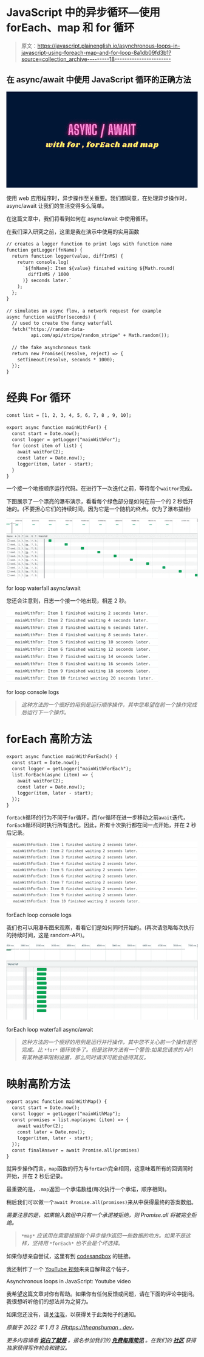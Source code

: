 # JavaScript 中的异步循环—使用 forEach、map 和 for 循环

> 原文：<https://javascript.plainenglish.io/asynchronous-loops-in-javascript-using-foreach-map-and-for-loop-8a1db09fd3b1?source=collection_archive---------18----------------------->

## 在 async/await 中使用 JavaScript 循环的正确方法

![](img/4a9d265d85a0bbf53904e6509c530b0f.png)

使用 web 应用程序时，异步操作至关重要。我们都同意，在处理异步操作时，async/await 让我们的生活变得多么简单。

在这篇文章中，我们将看到如何在 async/await 中使用循环。

在我们深入研究之前，这里是我在演示中使用的实用函数

```
// creates a logger function to print logs with function name
function getLogger(fnName) {
  return function logger(value, diffInMS) {
    return console.log(
      `${fnName}: Item ${value} finished waiting ${Math.round(
        diffInMS / 1000
      )} seconds later.`
    );
  };
}

// simulates an async flow, a network request for example
async function waitFor(seconds) {
  // used to create the fancy waterfall
  fetch("https://random-data- 
         api.com/api/stripe/random_stripe" + Math.random());

  // the fake asynchronous task
  return new Promise((resolve, reject) => {
    setTimeout(resolve, seconds * 1000);
  });
}
```

# 经典 For 循环

```
const list = [1, 2, 3, 4, 5, 6, 7, 8 , 9, 10];

export async function mainWithFor() {
  const start = Date.now();
  const logger = getLogger("mainWithFor");
  for (const item of list) {
    await waitFor(2);
    const later = Date.now();
    logger(item, later - start);
  }
}
```

一个接一个地按顺序运行代码。在进行下一次迭代之前，等待每个`waitFor`完成。

下图展示了一个漂亮的瀑布演示，看看每个绿色部分是如何在前一个的 2 秒后开始的。(不要担心它们的持续时间，因为它是一个随机的终点。仅为了瀑布描绘)

![](img/da55b6ab6eba08ecc28b421c263861e4.png)

for loop waterfall async/await

您还会注意到，日志一个接一个地出现，相差 2 秒。

![](img/1d5e886743d18ff9483c510803bff5cb.png)

for loop console logs

> *这种方法的一个很好的用例是运行顺序操作，其中您希望在前一个操作完成后运行下一个操作。*

# forEach 高阶方法

```
export async function mainWithForEach() {
  const start = Date.now();
  const logger = getLogger("mainWithForEach");
  list.forEach(async (item) => {
    await waitFor(2);
    const later = Date.now();
    logger(item, later - start);
  });
}
```

`forEach`循环的行为不同于`for`循环，而`for`循环在进一步移动之前`await`迭代，`forEach`循环同时执行所有迭代。因此，所有十次执行都在同一点开始，并在 2 秒后记录。

![](img/addd61ab584e7c96b6f2d635ff3c7de8.png)

forEach loop console logs

我们也可以用瀑布图来观察，看看它们是如何同时开始的。(再次请忽略每次执行的持续时间，这是 random-API)。

![](img/1afd18ec3585f84dd8d748a761a81f32.png)

forEach loop waterfall async/await

> *这种方法的一个很好的用例是运行并行操作，其中您不关心前一个操作是否完成。比* `*for*` *循环快多了。但是这种方法有一个警告:如果您请求的 API 有某种速率限制设置，那么同时请求可能会适得其反。*

# 映射高阶方法

```
export async function mainWithMap() {
  const start = Date.now();
  const logger = getLogger("mainWithMap");
  const promises = list.map(async (item) => {
    await waitFor(2);
    const later = Date.now();
    logger(item, later - start);
  });
  const finalAnswer = await Promise.all(promises)
}
```

就异步操作而言，`map`函数的行为与`forEach`完全相同，这意味着所有的回调同时开始，并在 2 秒后记录。

最重要的是，`.map`返回一个承诺数组(每次执行一个承诺，顺序相同)。

稍后我们可以做一个`await Promise.all(promises)`来从中获得最终的答案数组。

*需要注意的是，如果输入数组中只有一个承诺被拒绝，则 Promise.all 将被完全拒绝。*

> `*map*` *应该用在需要根据每个异步操作返回一些数据的地方。如果不是这样，坚持用* `*forEach*` *也不会是个坏选择。*

如果你想亲自尝试，这里有到 [codesandbox](https://codesandbox.io/s/async-await-loops-4brdl) 的链接。

我还制作了一个 [YouTube 视频](https://www.youtube.com/watch?v=Ce1ywrKeStI)来亲自解释这个帖子，

Asynchronous loops in JavaScript: Youtube video

我希望这篇文章对你有帮助。如果你有任何反馈或问题，请在下面的评论中提问。我很想听听他们的想法并为之努力。

如果您还没有，请[关注我](https://twitter.com/sun_anshuman)，以获得关于此类帖子的通知。

*原载于 2022 年 1 月 3 日*[*https://theanshuman . dev*](https://theanshuman.dev/articles/asynchronous-loops-in-javascript-using-foreach-vs-map-vs-for-loop-5020)*。*

*更多内容请看* [***说白了就是***](http://plainenglish.io/) *。报名参加我们的* [***免费每周简讯***](http://newsletter.plainenglish.io/) *。在我们的* [***社区***](https://discord.gg/GtDtUAvyhW) *获得独家获得写作机会和建议。*